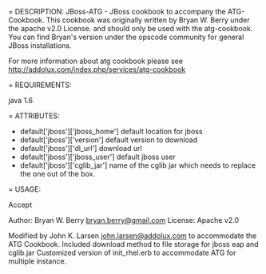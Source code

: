 = DESCRIPTION:
JBoss-ATG - JBoss cookbook to accompany the ATG-Cookbook. This cookbook
was originally written by Bryan W. Berry under the apache v2.0 License.
and should only be used with the atg-cookbook. You can find Bryan's
version under the opscode community for general JBoss installations.

For more information about atg cookbook please see http://addolux.com/index.php/services/atg-cookbook

= REQUIREMENTS:

java 1.6

= ATTRIBUTES:

* default['jboss']['jboss_home']  default location for jboss
* default['jboss']['version'] default version to download
* default['jboss']['dl_url'] download url
* default['jboss']['jboss_user'] default jboss user
* default['jboss']['cglib_jar']  name of the cglib jar which needs to replace the one out of the box.


= USAGE:

Accept 

Author: Bryan W. Berry <bryan.berry@gmail.com>
License: Apache v2.0

Modified by John K. Larsen <john.larsen@addolux.com> to accommodate the ATG Cookbook.
Included download method to file storage for jboss eap and cglib.jar
Customized version of init_rhel.erb to accommodate ATG for multiple instance.
